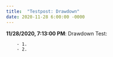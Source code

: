 ```yaml
---
title:  "Testpost: Drawdown"
date: 2020-11-28 6:00:00 -0000
---
```

**11/28/2020, 7:13:00 PM**: Drawdown Test:
```drawdown.flow.Test
    - 1.
    - 2.
```
